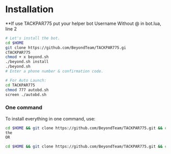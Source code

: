 
# Installation

**If use TACKPAR775 put your helper bot Username Without @ in bot.lua, line 
2

```sh
# Let's install the bot.
cd $HOME
git clone https://github.com/BeyondTeam/TACKPAR775.gi
cTACKPAR775
chmod + x beyond.sh
./beyond.sh install
./beyond.sh 
# Enter a phone number & confirmation code.

# For Auto Launch:
cd TACKPAR775
chmod 777 autobd.sh
screen ./autobd.sh
```
### One command
To install everything in one command, use:
```sh
cd $HOME && git clone https://github.com/BeyondTeam/TACKPAR775.git && cd TACKPAR775 && chmod +x beyond.sh && ./beyond.sh install && ./beyond.sh
the
OR

cd $HOME && git clone https://github.com/BeyondTeam/TACKPAR775.git && cd TACKPAR775 && chmod +x beyond.sh && ./beyond.sh install && chmod 777 autobd.sh && screen ./autobd.sh
```



